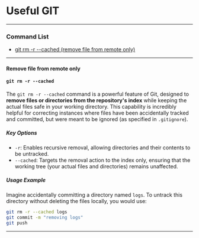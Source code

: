 # Useful GIT


------------
### Command List

- [git rm -r --cached (remove file from remote only)](#Remove-file-from-remote-only)


------------
####  Remove file from remote only
#### `git rm -r --cached` 

The `git rm -r --cached` command is a powerful feature of Git, designed to **remove files or directories from the repository's index** while keeping the actual files safe in your working directory. This capability is incredibly helpful for correcting instances where files have been accidentally tracked and committed, but were meant to be ignored (as specified in `.gitignore`).

##### Key Options

- `-r`: Enables recursive removal, allowing directories and their contents to be untracked.
- `--cached`: Targets the removal action to the index only, ensuring that the working tree (your actual files and directories) remains unaffected.

##### Usage Example

Imagine accidentally committing a directory named `logs`. To untrack this directory without deleting the files locally, you would use:

```sh
git rm -r --cached logs
git commit -m "removing logs"
git push
```
--------
